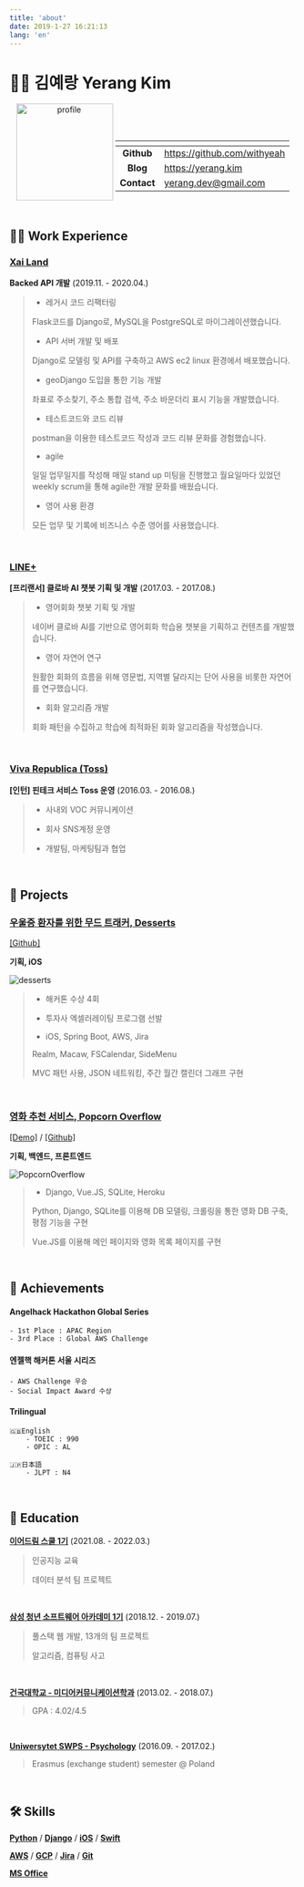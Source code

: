 ```yaml
---
title: 'about'
date: 2019-1-27 16:21:13
lang: 'en'
---
```

<link href="style.css" rel="stylesheet"></link>

<head>

  <meta property="og:title" content="Yerang Kim" />
  <meta property="og:type" content="article" />
  <meta property="og:url" content="https://yerang.kim/about" />
  <meta property="og:description" content="about yerang.kim" />
  <meta property="og:image" content="https://user-images.githubusercontent.com/45819975/108961652-ff0d7a00-76ba-11eb-8c36-6297eacda1a6.PNG" />


</head>

# 👩‍💻 김예랑 Yerang Kim

<div>
<div align="center">

<div style="display: inline-block"> 
    <img class="child" id="profile" src="https://user-images.githubusercontent.com/45819975/108961652-ff0d7a00-76ba-11eb-8c36-6297eacda1a6.PNG" alt="profile" width="170px"> 
</div>
<div style="display: inline-block">  
    
<table>
<thead>
  <tr>
    <th align="center"></th>
    <th></th>
  </tr>
</thead>
<tbody>
  <tr>
    <td align="center"><strong>Github</strong></td>
    <td><a href="https://github.com/withyeah">https://github.com/withyeah</a></td>
  </tr>
  <tr>
    <td align="center"><strong>Blog</strong></td>
    <td><a href="https://yerang.kim">https://yerang.kim</a></td>
  </tr>
  <tr>
    <td align="center"><strong>Contact</strong></td>
    <td><a href="mailto:yerang.dev@gmail.com">yerang.dev@gmail.com</a></td>
  </tr>
</tbody>
</table>

</div>

</div>

<div>
<br>

## 🏄‍♀️ Work Experience


### **<U>[Xai Land](https://xai.land/)</U>**

**Backed API 개발** (2019.11. - 2020.04.)

> - 레거시 코드 리팩터링
>
> Flask코드를 Django로, MySQL을 PostgreSQL로 마이그레이션했습니다.
>
> - API 서버 개발 및 배포
>
> Django로 모델링 및 API를 구축하고 AWS ec2 linux 환경에서 배포했습니다.
>
> - geoDjango 도입을 통한 기능 개발
>
> 좌표로 주소찾기, 주소 통합 검색, 주소 바운더리 표시 기능을 개발했습니다.
>
> - 테스트코드와 코드 리뷰
>
> postman을 이용한 테스트코드 작성과 코드 리뷰 문화를 경험했습니다.
>
> - agile
>
> 일일 업무일지를 작성해 매일 stand up 미팅을 진행했고 월요일마다 있었던 weekly scrum을 통해 agile한 개발 문화를 배웠습니다.
>
> - 영어 사용 환경
>
> 모든 업무 및 기록에 비즈니스 수준 영어를 사용했습니다.

<br>


### **<U>[LINE+](https://linepluscorp.com/)</U>**

**[프리랜서] 클로바 AI 챗봇 기획 및 개발** (2017.03. - 2017.08.)

> - 영어회화 챗봇 기획 및 개발
> 
> 네이버 클로바 AI를 기반으로 영어회화 학습용 챗봇을 기획하고 컨텐츠를 개발했습니다.
>
> - 영어 자연어 연구
>
> 원활한 회화의 흐름을 위해 영문법, 지역별 달라지는 단어 사용을 비롯한 자연어를 연구했습니다.
>
> - 회화 알고리즘 개발
>
> 회화 패턴을 수집하고 학습에 최적화된 회화 알고리즘을 작성했습니다.


<!-- 이 때 일일이 챗봇에게 질문을 던지고 답변을 수집했는데 셀레니움 등 크롤러 썼다면 훨씬 효율적이었을 것을 나중에 깨달았다 -->

<br>

<!-- 링크 연결 -->
### **<U>[Viva Republica (Toss)](https://toss.im/)</U>**

**[인턴] 핀테크 서비스 Toss 운영** (2016.03. - 2016.08.)

> - 사내외 VOC 커뮤니케이션
>
> - 회사 SNS계정 운영
>
> - 개발팀, 마케팅팀과 협업

<br>

## 🎢 Projects

### **<U>우울증 환자를 위한 무드 트래커, Desserts</U>**

<U>[[Github]](https://github.com/weeside)</U>

**기획, iOS**

![desserts](https://user-images.githubusercontent.com/45819975/108950866-50f9d400-76aa-11eb-9669-2d9015db564b.png)

> - 해커톤 수상 4회
>
> - 투자사 엑셀러레이팅 프로그램 선발
>
> - iOS, Spring Boot, AWS, Jira
> 
> Realm, Macaw, FSCalendar, SideMenu
>
> MVC 패턴 사용, JSON 네트워킹, 주간 월간 캘린더 그래프 구현

<br>

### **<U>영화 추천 서비스, Popcorn Overflow</U>**

<U>[[Demo]](https://popcornoverflow2.herokuapp.com/movies/)</U> / 
<U>[[Github]](https://github.com/withyeah/PopcornOverflow)</U>

**기획, 백엔드, 프론트엔드**

![PopcornOverflow](https://user-images.githubusercontent.com/45819975/108952392-bb137880-76ac-11eb-9296-f3eb7e6645cf.png)

> - Django, Vue.JS, SQLite, Heroku
> 
> Python, Django, SQLite를 이용해 DB 모델링, 크롤링을 통한 영화 DB 구축, 평점 기능을 구현
>
> Vue.JS를 이용해 메인 페이지와 영화 목록 페이지를 구현


<br>

## 🥁 Achievements

#### Angelhack Hackathon Global Series
    - 1st Place : APAC Region
    - 3rd Place : Global AWS Challenge

<!-- <br>  -->

#### 엔젤핵 해커톤 서울 시리즈
    - AWS Challenge 우승
    - Social Impact Award 수상 

<!-- <br> -->

#### Trilingual
    🇬🇧English 
        - TOEIC : 990
        - OPIC : AL

    🇯🇵日本語
        - JLPT : N4

<br>


## 🚥 Education

**<U>[이어드림 스쿨 1기](http://www.yeardream.kr/)</U>** (2021.08. - 2022.03.)

> 인공지능 교육
>
> 데이터 분석 팀 프로젝트

<br>

**<U>[삼성 청년 소프트웨어 아카데미 1기](https://www.ssafy.com/ksp/jsp/swp/swpMain.jsp)</U>** (2018.12. - 2019.07.)

> 풀스택 웹 개발, 13개의 팀 프로젝트
>
> 알고리즘, 컴퓨팅 사고

<br>

**<U>건국대학교 - 미디어커뮤니케이션학과</U>** (2013.02. - 2018.07.)

> GPA : 4.02/4.5

<br>

**<U>Uniwersytet SWPS - Psychology</U>** (2016.09. - 2017.02.)

> Erasmus (exchange student) semester @ Poland



<br> 

## 🛠 Skills

**<U>Python</U>** / **<U>Django</U>** / **<U>iOS</U>** / **<U>Swift</U>**

**<U>AWS</U>** / **<U>GCP</U>** / **<U>Jira</U>** / **<U>Git</U>**

**<U>MS Office</U>**

</div>
</div>
